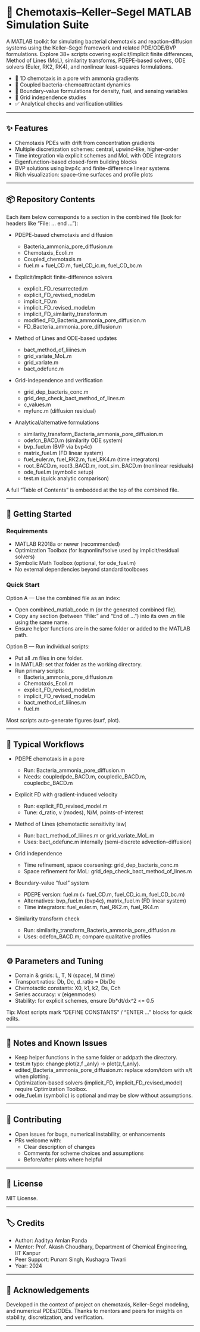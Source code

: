 # 🌊 Chemotaxis–Keller–Segel MATLAB Simulation Suite

A MATLAB toolkit for simulating bacterial chemotaxis and reaction–diffusion systems using the Keller–Segel framework and related PDE/ODE/BVP formulations. Explore 38+ scripts covering explicit/implicit finite differences, Method of Lines (MoL), similarity transforms, PDEPE-based solvers, ODE solvers (Euler, RK2, RK4), and nonlinear least-squares formulations.

- 🧫 1D chemotaxis in a pore with ammonia gradients  
- 🔗 Coupled bacteria–chemoattractant dynamics  
- 🧮 Boundary-value formulations for density, fuel, and sensing variables  
- 🧪 Grid independence studies  
- ✅ Analytical checks and verification utilities

***

## ✨ Features

- Chemotaxis PDEs with drift from concentration gradients  
- Multiple discretization schemes: central, upwind-like, higher-order  
- Time integration via explicit schemes and MoL with ODE integrators  
- Eigenfunction-based closed-form building blocks  
- BVP solutions using bvp4c and finite-difference linear systems  
- Rich visualization: space–time surfaces and profile plots

***

## 📦 Repository Contents

Each item below corresponds to a section in the combined file (look for headers like “File: … end …”):

- PDEPE-based chemotaxis and diffusion  
  - Bacteria_ammonia_pore_diffusion.m  
  - Chemotaxis_Ecoli.m  
  - Coupled_chemotaxis.m  
  - fuel.m + fuel_CD.m, fuel_CD_ic.m, fuel_CD_bc.m

- Explicit/implicit finite-difference solvers  
  - explicit_FD_resurrected.m  
  - explicit_FD_revised_model.m  
  - implicit_FD.m  
  - implicit_FD_revised_model.m  
  - implicit_FD_similarity_transform.m  
  - modified_FD_Bacteria_ammonia_pore_diffusion.m  
  - FD_Bacteria_ammonia_pore_diffusion.m

- Method of Lines and ODE-based updates  
  - bact_method_of_liiines.m  
  - grid_variate_MoL.m  
  - grid_variate.m  
  - bact_odefunc.m

- Grid-independence and verification  
  - grid_dep_bacteris_conc.m  
  - grid_dep_check_bact_method_of_lines.m  
  - c_values.m  
  - myfunc.m (diffusion residual)

- Analytical/alternative formulations  
  - similarity_transform_Bacteria_ammonia_pore_diffusion.m  
  - odefcn_BACD.m (similarity ODE system)  
  - bvp_fuel.m (BVP via bvp4c)  
  - matrix_fuel.m (FD linear system)  
  - fuel_euler.m, fuel_RK2.m, fuel_RK4.m (time integrators)  
  - root_BACD.m, root3_BACD.m, root_sim_BACD.m (nonlinear residuals)  
  - ode_fuel.m (symbolic setup)  
  - test.m (quick analytic comparison)

A full “Table of Contents” is embedded at the top of the combined file.

***

## 🚀 Getting Started

### Requirements
- MATLAB R2018a or newer (recommended)  
- Optimization Toolbox (for lsqnonlin/fsolve used by implicit/residual solvers)  
- Symbolic Math Toolbox (optional, for ode_fuel.m)  
- No external dependencies beyond standard toolboxes

### Quick Start

Option A — Use the combined file as an index:
- Open combined_matlab_code.m (or the generated combined file).
- Copy any section (between “File:” and “End of …”) into its own .m file using the same name.
- Ensure helper functions are in the same folder or added to the MATLAB path.

Option B — Run individual scripts:
- Put all .m files in one folder.
- In MATLAB: set that folder as the working directory.
- Run primary scripts:
  - Bacteria_ammonia_pore_diffusion.m
  - Chemotaxis_Ecoli.m
  - explicit_FD_revised_model.m
  - implicit_FD_revised_model.m
  - bact_method_of_liiines.m
  - fuel.m

Most scripts auto-generate figures (surf, plot).

***

## 🧭 Typical Workflows

- PDEPE chemotaxis in a pore  
  - Run: Bacteria_ammonia_pore_diffusion.m  
  - Needs: coupledpde_BACD.m, coupledic_BACD.m, coupledbc_BACD.m

- Explicit FD with gradient-induced velocity  
  - Run: explicit_FD_revised_model.m  
  - Tune: d_ratio, v (modes), N/M, points-of-interest

- Method of Lines (chemotactic sensitivity law)  
  - Run: bact_method_of_liiines.m or grid_variate_MoL.m  
  - Uses: bact_odefunc.m internally (semi-discrete advection–diffusion)

- Grid independence  
  - Time refinement, space coarsening: grid_dep_bacteris_conc.m  
  - Space refinement for MoL: grid_dep_check_bact_method_of_lines.m

- Boundary-value “fuel” system  
  - PDEPE version: fuel.m (+ fuel_CD.m, fuel_CD_ic.m, fuel_CD_bc.m)  
  - Alternatives: bvp_fuel.m (bvp4c), matrix_fuel.m (FD linear system)  
  - Time integrators: fuel_euler.m, fuel_RK2.m, fuel_RK4.m

- Similarity transform check  
  - Run: similarity_transform_Bacteria_ammonia_pore_diffusion.m  
  - Uses: odefcn_BACD.m; compare qualitative profiles

***

## ⚙️ Parameters and Tuning

- Domain & grids: L, T, N (space), M (time)  
- Transport ratios: Db, Dc, d_ratio = Db/Dc  
- Chemotactic constants: X0, k1, k2, Ds, Cch  
- Series accuracy: v (eigenmodes)  
- Stability: for explicit schemes, ensure Db*dt/dx^2 <= 0.5

Tip: Most scripts mark “DEFINE CONSTANTS” / “ENTER …” blocks for quick edits.

***

## 📝 Notes and Known Issues

- Keep helper functions in the same folder or addpath the directory.  
- test.m typo: change plot(z,f _anly) → plot(z,f_anly).  
- edited_Bacteria_ammonia_pore_diffusion.m: replace xdom/tdom with x/t when plotting.  
- Optimization-based solvers (implicit_FD, implicit_FD_revised_model) require Optimization Toolbox.  
- ode_fuel.m (symbolic) is optional and may be slow without assumptions.

***

## 🤝 Contributing

- Open issues for bugs, numerical instability, or enhancements  
- PRs welcome with:
  - Clear description of changes  
  - Comments for scheme choices and assumptions  
  - Before/after plots where helpful

***

## 📄 License

MIT License.
***

## 🏷️ Credits

- Author: Aaditya Amlan Panda
- Mentor: Prof. Akash Choudhary, Department of Chemical Engineering, IIT Kanpur
- Peer Support: Punam Singh, Kushagra Tiwari
- Year: 2024


***

## 🙏 Acknowledgements

Developed in the context of project on chemotaxis, Keller–Segel modeling, and numerical PDEs/ODEs. Thanks to mentors and peers for insights on stability, discretization, and verification.

***


